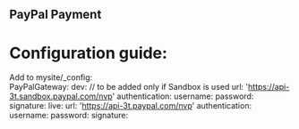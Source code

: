 ## PayPal Payment

# Configuration guide: 
  Add to mysite/_config: </br>
    PayPalGateway: 
      dev: // to be added only if Sandbox is used
        url: 
          'https://api-3t.sandbox.paypal.com/nvp'
        authentication:
          username:
          password:
          signature: 
      live:
        url: 
          'https://api-3t.paypal.com/nvp'
        authentication:
          username:
          password:
          signature: 
